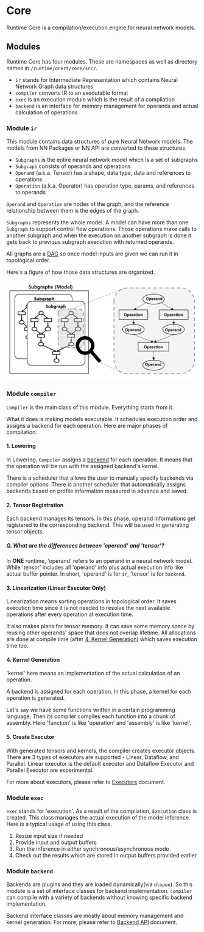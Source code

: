 # Core

Runtime Core is a compilation/execution engine for neural network models.

## Modules

Runtime Core has four modules. These are namespaces as well as directory names in `/runtime/onert/core/src/`.

- `ir`  stands for Intermediate Representation which contains Neural Network Graph data structures
- `compiler` converts IR to an executable format
- `exec` is an execution module which is the result of a compilation
- `backend` is an interface for memory management for operands and actual calculation of operations

### Module `ir`

This module contains data structures of pure Neural Network models. The models from NN Packages or NN API are converted to these structures.

- `Subgraphs` is the entire neural network model which is a set of subgraphs
- `Subgraph` consists of operands and operations
- `Operand` (a.k.a. Tensor) has a shape, data type, data and references to operations
- `Operation` (a.k.a. Operator) has operation type, params, and references to operands

`Operand` and `Operation` are nodes of the graph, and the reference relationship between them is the edges of the graph.

`Subgraphs` represents the whole model. A model can have more than one `Subgraph` to support control flow operations. Those operations make calls to another subgraph and when the execution on another subgraph is done it gets back to previous subgraph execution with returned operands.

All graphs are a [DAG](https://en.wikipedia.org/wiki/Directed_acyclic_graph) so once model inputs are given we can run it in topological order.

Here's a figure of how those data structures are organized.

![Core](core-figure-ir.png)

### Module `compiler`

`Compiler` is the main class of this module. Everything starts from it.

What it does is making models executable. It schedules execution order and assigns a backend for each operation. Here are major phases of compilation.

#### 1. Lowering

In Lowering, `Compiler` assigns a [backend](#module-`backend`) for each operation. It means that the operation will be run with the assigned backend's kernel.

There is a scheduler that allows the user to manually specify backends via compiler options. There is another scheduler that automatically assigns backends based on profile information measured in advance and saved.

#### 2. Tensor Registration

Each backend manages its tensors. In this phase, operand informations get registered to the corresponding backend. This will be used in generating tensor objects.

##### Q. What are the differences between 'operand' and 'tensor'?

In **ONE** runtime, 'operand' refers to an operand in a neural network model. While 'tensor' includes all 'operand' info plus actual execution info like actual buffer pointer. In short, 'operand' is for `ir`, 'tensor' is for `backend`.

#### 3. Linearization (Linear Executor Only)

Linearization means sorting operations in topological order. It saves execution time since it is not needed to resolve the next available operations after every operation at execution time.

It also makes plans for tensor memory. It can save some memory space by reusing other operands' space that does not overlap lifetime. All allocations are done at compile time (after [4. Kernel Generation](#4.-kernel-generation)) which saves execution time too.

#### 4. Kernel Generation

'kernel' here means an implementation of the actual calculation of an operation.

A backend is assigned for each operation. In this phase, a kernel for each operation is generated.

Let's say we have some functions written in a certain programming language. Then its compiler compiles each function into a chunk of assembly. Here 'function' is like 'operation' and 'assembly' is like 'kernel'.

#### 5. Create Executor

With generated tensors and kernels, the compiler creates executor objects. There are 3 types of executors are supported - Linear, Dataflow, and Parallel. Linear executor is the default executor and Dataflow Executor and Parallel Executor are experimental.

For more about executors, please refer to [Executors](./executors.md) document.

### Module `exec`

`exec` stands for 'execution'. As a result of the compilation, `Execution` class is created. This class manages the actual execution of the model inference. Here is a typical usage of using this class.

1. Resize input size if needed
2. Provide input and output buffers
3. Run the inference in either synchronous/asynchronous mode
4. Check out the results which are stored in output buffers provided earlier

### Module `backend`

Backends are plugins and they are loaded dynamically(via `dlopen`). So this module is a set of interface classes for backend implementation. `compiler` can compile with a variety of backends without knowing specific backend implementation.

Backend interface classes are mostly about memory management and kernel generation. For more, please refer to [Backend API](./backend-api.md) document.
